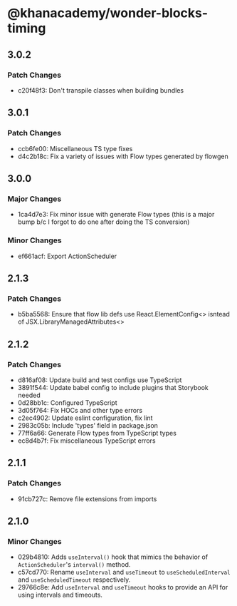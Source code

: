 # @khanacademy/wonder-blocks-timing

## 3.0.2

### Patch Changes

-   c20f48f3: Don't transpile classes when building bundles

## 3.0.1

### Patch Changes

-   ccb6fe00: Miscellaneous TS type fixes
-   d4c2b18c: Fix a variety of issues with Flow types generated by flowgen

## 3.0.0

### Major Changes

-   1ca4d7e3: Fix minor issue with generate Flow types (this is a major bump b/c I forgot to do one after doing the TS conversion)

### Minor Changes

-   ef661acf: Export ActionScheduler

## 2.1.3

### Patch Changes

-   b5ba5568: Ensure that flow lib defs use React.ElementConfig<> isntead of JSX.LibraryManagedAttributes<>

## 2.1.2

### Patch Changes

-   d816af08: Update build and test configs use TypeScript
-   3891f544: Update babel config to include plugins that Storybook needed
-   0d28bb1c: Configured TypeScript
-   3d05f764: Fix HOCs and other type errors
-   c2ec4902: Update eslint configuration, fix lint
-   2983c05b: Include 'types' field in package.json
-   77ff6a66: Generate Flow types from TypeScript types
-   ec8d4b7f: Fix miscellaneous TypeScript errors

## 2.1.1

### Patch Changes

-   91cb727c: Remove file extensions from imports

## 2.1.0

### Minor Changes

-   029b4810: Adds `useInterval()` hook that mimics the behavior of `ActionScheduler`'s
    `interval()` method.
-   c57cd770: Rename `useInterval` and `useTimeout` to `useScheduledInterval`
    and `useScheduledTimeout` respectively.
-   29766c8e: Add `useInterval` and `useTimeout` hooks to provide an API for
    using intervals and timeouts.

